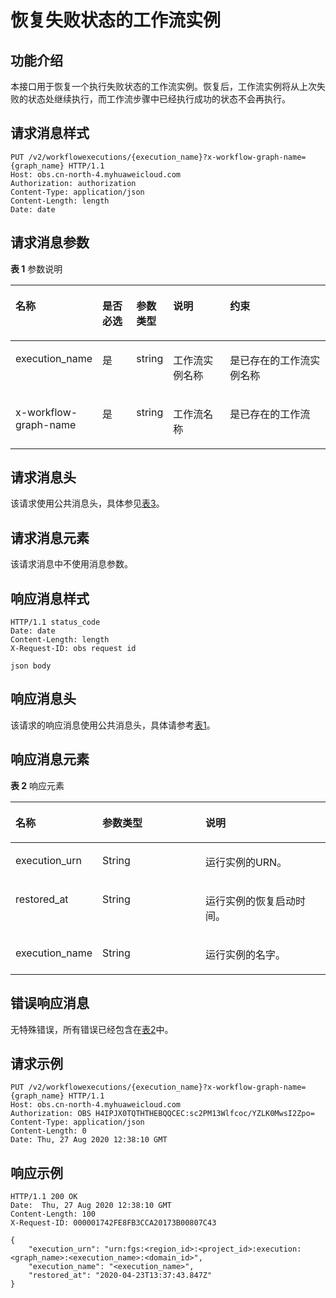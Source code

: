 # 恢复失败状态的工作流实例<a name="obs_04_0130"></a>

## 功能介绍<a name="section75005621314"></a>

本接口用于恢复一个执行失败状态的工作流实例。恢复后，工作流实例将从上次失败的状态处继续执行，而工作流步骤中已经执行成功的状态不会再执行。

## 请求消息样式<a name="section1751444710333"></a>

```
PUT /v2/workflowexecutions/{execution_name}?x-workflow-graph-name={graph_name} HTTP/1.1
Host: obs.cn-north-4.myhuaweicloud.com 
Authorization: authorization
Content-Type: application/json
Content-Length: length
Date: date
```

## 请求消息参数<a name="section16376171073418"></a>

**表 1**  参数说明

<a name="table52631931376"></a>
<table><thead align="left"><tr id="row1726313312719"><th class="cellrowborder" valign="top" width="17.79%" id="mcps1.2.6.1.1"><p id="p162633318720"><a name="p162633318720"></a><a name="p162633318720"></a>名称</p>
</th>
<th class="cellrowborder" valign="top" width="12.030000000000001%" id="mcps1.2.6.1.2"><p id="p226343111718"><a name="p226343111718"></a><a name="p226343111718"></a>是否必选</p>
</th>
<th class="cellrowborder" valign="top" width="9.48%" id="mcps1.2.6.1.3"><p id="p32639311775"><a name="p32639311775"></a><a name="p32639311775"></a>参数类型</p>
</th>
<th class="cellrowborder" valign="top" width="21.43%" id="mcps1.2.6.1.4"><p id="p202637311672"><a name="p202637311672"></a><a name="p202637311672"></a>说明</p>
</th>
<th class="cellrowborder" valign="top" width="39.269999999999996%" id="mcps1.2.6.1.5"><p id="p1626312311376"><a name="p1626312311376"></a><a name="p1626312311376"></a>约束</p>
</th>
</tr>
</thead>
<tbody><tr id="row142634311673"><td class="cellrowborder" valign="top" width="17.79%" headers="mcps1.2.6.1.1 "><p id="p1184482734711"><a name="p1184482734711"></a><a name="p1184482734711"></a>execution_name</p>
</td>
<td class="cellrowborder" valign="top" width="12.030000000000001%" headers="mcps1.2.6.1.2 "><p id="p9927162203412"><a name="p9927162203412"></a><a name="p9927162203412"></a>是</p>
</td>
<td class="cellrowborder" valign="top" width="9.48%" headers="mcps1.2.6.1.3 "><p id="p992712113415"><a name="p992712113415"></a><a name="p992712113415"></a>string</p>
</td>
<td class="cellrowborder" valign="top" width="21.43%" headers="mcps1.2.6.1.4 "><p id="p1992722203418"><a name="p1992722203418"></a><a name="p1992722203418"></a>工作流实例名称</p>
</td>
<td class="cellrowborder" valign="top" width="39.269999999999996%" headers="mcps1.2.6.1.5 "><p id="p1392715210348"><a name="p1392715210348"></a><a name="p1392715210348"></a>是已存在的工作流实例名称</p>
</td>
</tr>
<tr id="row113041713164012"><td class="cellrowborder" valign="top" width="17.79%" headers="mcps1.2.6.1.1 "><p id="p1092715216342"><a name="p1092715216342"></a><a name="p1092715216342"></a>x-workflow-graph-name</p>
</td>
<td class="cellrowborder" valign="top" width="12.030000000000001%" headers="mcps1.2.6.1.2 "><p id="p105907143402"><a name="p105907143402"></a><a name="p105907143402"></a>是</p>
</td>
<td class="cellrowborder" valign="top" width="9.48%" headers="mcps1.2.6.1.3 "><p id="p459051413407"><a name="p459051413407"></a><a name="p459051413407"></a>string</p>
</td>
<td class="cellrowborder" valign="top" width="21.43%" headers="mcps1.2.6.1.4 "><p id="p175906140406"><a name="p175906140406"></a><a name="p175906140406"></a>工作流名称</p>
</td>
<td class="cellrowborder" valign="top" width="39.269999999999996%" headers="mcps1.2.6.1.5 "><p id="p165901414124011"><a name="p165901414124011"></a><a name="p165901414124011"></a>是已存在的工作流</p>
</td>
</tr>
</tbody>
</table>

## 请求消息头<a name="section16227023104816"></a>

该请求使用公共消息头，具体参见[表3](构造请求.md#table25197309)。

## 请求消息元素<a name="section1327516527356"></a>

该请求消息中不使用消息参数。

## 响应消息样式<a name="section920694152946"></a>

```
HTTP/1.1 status_code 
Date: date 
Content-Length: length 
X-Request-ID: obs request id

json body
```

## 响应消息头<a name="section1750852619361"></a>

该请求的响应消息使用公共消息头，具体请参考[表1](返回结果.md#d0e686)。

## 响应消息元素<a name="section3961163253612"></a>

**表 2**  响应元素

<a name="table6565174183715"></a>
<table><thead align="left"><tr id="row8565641203714"><th class="cellrowborder" valign="top" width="23.092309230923092%" id="mcps1.2.4.1.1"><p id="p2565134118375"><a name="p2565134118375"></a><a name="p2565134118375"></a>名称</p>
</th>
<th class="cellrowborder" valign="top" width="34.673467346734675%" id="mcps1.2.4.1.2"><p id="p65661416370"><a name="p65661416370"></a><a name="p65661416370"></a>参数类型</p>
</th>
<th class="cellrowborder" valign="top" width="42.23422342234223%" id="mcps1.2.4.1.3"><p id="p156616412371"><a name="p156616412371"></a><a name="p156616412371"></a>说明</p>
</th>
</tr>
</thead>
<tbody><tr id="row115661341153710"><td class="cellrowborder" valign="top" width="23.092309230923092%" headers="mcps1.2.4.1.1 "><p id="p7326106495"><a name="p7326106495"></a><a name="p7326106495"></a>execution_urn</p>
</td>
<td class="cellrowborder" valign="top" width="34.673467346734675%" headers="mcps1.2.4.1.2 "><p id="p432660164916"><a name="p432660164916"></a><a name="p432660164916"></a>String</p>
</td>
<td class="cellrowborder" valign="top" width="42.23422342234223%" headers="mcps1.2.4.1.3 "><p id="p132610104912"><a name="p132610104912"></a><a name="p132610104912"></a>运行实例的URN。</p>
</td>
</tr>
<tr id="row675617465614"><td class="cellrowborder" valign="top" width="23.092309230923092%" headers="mcps1.2.4.1.1 "><p id="p1132660134911"><a name="p1132660134911"></a><a name="p1132660134911"></a>restored_at</p>
</td>
<td class="cellrowborder" valign="top" width="34.673467346734675%" headers="mcps1.2.4.1.2 "><p id="p632618094913"><a name="p632618094913"></a><a name="p632618094913"></a>String</p>
</td>
<td class="cellrowborder" valign="top" width="42.23422342234223%" headers="mcps1.2.4.1.3 "><p id="p63261900492"><a name="p63261900492"></a><a name="p63261900492"></a>运行实例的恢复启动时间。</p>
</td>
</tr>
<tr id="row49451335121910"><td class="cellrowborder" valign="top" width="23.092309230923092%" headers="mcps1.2.4.1.1 "><p id="p43261303491"><a name="p43261303491"></a><a name="p43261303491"></a>execution_name</p>
</td>
<td class="cellrowborder" valign="top" width="34.673467346734675%" headers="mcps1.2.4.1.2 "><p id="p132613024916"><a name="p132613024916"></a><a name="p132613024916"></a>String</p>
</td>
<td class="cellrowborder" valign="top" width="42.23422342234223%" headers="mcps1.2.4.1.3 "><p id="p63263014498"><a name="p63263014498"></a><a name="p63263014498"></a>运行实例的名字。</p>
</td>
</tr>
</tbody>
</table>

## 错误响应消息<a name="section16435143816371"></a>

无特殊错误，所有错误已经包含在[表2](错误码.md#d0e843)中。

## 请求示例<a name="section210314437378"></a>

```
PUT /v2/workflowexecutions/{execution_name}?x-workflow-graph-name={graph_name} HTTP/1.1
Host: obs.cn-north-4.myhuaweicloud.com 
Authorization: OBS H4IPJX0TQTHTHEBQQCEC:sc2PM13Wlfcoc/YZLK0MwsI2Zpo=
Content-Type: application/json
Content-Length: 0
Date: Thu, 27 Aug 2020 12:38:10 GMT
```

## 响应示例<a name="section145191611316"></a>

```
HTTP/1.1 200 OK 
Date:  Thu, 27 Aug 2020 12:38:10 GMT
Content-Length: 100 
X-Request-ID: 000001742FE8FB3CCA20173B00807C43

{
    "execution_urn": "urn:fgs:<region_id>:<project_id>:execution:<graph_name>:<execution_name>:<domain_id>",
    "execution_name": "<execution_name>",
    "restored_at": "2020-04-23T13:37:43.847Z"
}
```

